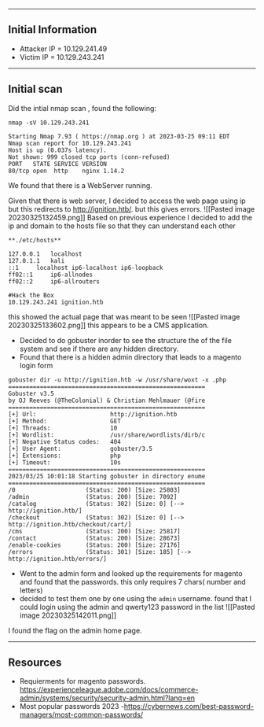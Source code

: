 ---- 
## Initial Information

- Attacker IP = 10.129.241.49
- Victim IP = 10.129.243.241
---
## Initial scan

Did the intial nmap scan , found the following:

```shell
nmap -sV 10.129.243.241  

Starting Nmap 7.93 ( https://nmap.org ) at 2023-03-25 09:11 EDT
Nmap scan report for 10.129.243.241
Host is up (0.037s latency).
Not shown: 999 closed tcp ports (conn-refused)
PORT   STATE SERVICE VERSION
80/tcp open  http    nginx 1.14.2

```
We found that there is a WebServer running.

Given that there is web server, I decided to access the web page using ip but this redirects to http://ignition.htb/. but this gives errors.
![[Pasted image 20230325132459.png]]
Based on previous experience I decided to add the ip and domain to the hosts file so that they can understand each other 
```text
**./etc/hosts**

127.0.0.1	localhost
127.0.1.1	kali
::1		localhost ip6-localhost ip6-loopback
ff02::1		ip6-allnodes
ff02::2		ip6-allrouters

#Hack the Box 
10.129.243.241 ignition.htb

```
this showed the actual page that was meant to be seen
![[Pasted image 20230325133602.png]]
this appears to be a CMS application.

- Decided to do gobuster inorder to see the structure the of the file system and see if there are any hidden directory. 
- Found that there is a hidden admin  directory that leads to a magento login form
```shell
gobuster dir -u http://ignition.htb -w /usr/share/woxt -x .php
========================================================
Gobuster v3.5
by OJ Reeves (@TheColonial) & Christian Mehlmauer (@fire
========================================================
[+] Url:                     http://ignition.htb
[+] Method:                  GET
[+] Threads:                 10
[+] Wordlist:                /usr/share/wordlists/dirb/c
[+] Negative Status codes:   404
[+] User Agent:              gobuster/3.5
[+] Extensions:              php
[+] Timeout:                 10s
========================================================
2023/03/25 10:01:18 Starting gobuster in directory enume
========================================================
/0                    (Status: 200) [Size: 25803]
/admin                (Status: 200) [Size: 7092]
/catalog              (Status: 302) [Size: 0] [--> http://ignition.htb/]                                        
/checkout             (Status: 302) [Size: 0] [--> http://ignition.htb/checkout/cart/]                          
/cms                  (Status: 200) [Size: 25817]
/contact              (Status: 200) [Size: 28673]
/enable-cookies       (Status: 200) [Size: 27176]
/errors               (Status: 301) [Size: 185] [--> http://ignition.htb/errors/]   
```
- Went to the admin form and looked up the requirements for magento and found that the passwords. this only requires 7 chars( number and letters)
- decided to test them one by one using the `admin` username. found that I could login using the admin and qwerty123 password in the list 
![[Pasted image 20230325142011.png]]

I found the flag on  the admin home page.

----
## Resources
- Requierments for magento passwords. https://experienceleague.adobe.com/docs/commerce-admin/systems/security/security-admin.html?lang=en
- Most popular passwords 2023 -https://cybernews.com/best-password-managers/most-common-passwords/